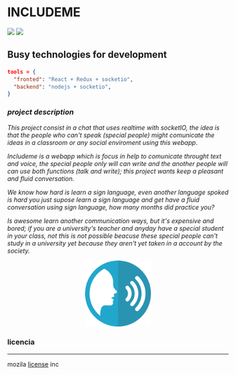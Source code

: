 # INCLUDEME

[![](https://img.shields.io/badge/project%20type-Social-r.svg)](http://www.nocountryforgeeks.com/author/gallardo)
[![](https://img.shields.io/badge/terminated%20-false-orange.svg)](http://www.nocountryforgeeks.com/author/gallardo)


## Busy technologies for development
```json
tools = {
  "fronted": "React + Redux + socketio",
  "backend": "nodejs + socketio",
}
```

### *project description*
*This project consist in a chat that uses realtime with socketIO, the idea is
that the people who can't speak (special people) might
comunicate the ideas in a classroom or any social
enviroment using this webapp*.
  
*Includeme is a webapp which is focus in help to comunicate
throught text and voice, the special people only will can 
write and the another people will can use both functions
(talk and write); this project wants keep a pleasant and
fluid conversation.*

*We know how hard is learn a sign language, even another 
language spoked is hard you just supose learn a sign language 
and get have a fluid conversation using sign language, 
how many months did  practice you?*

*Is awesome learn another communication ways, but it's expensive
and bored; if you are a university's teacher and anyday have
a special student in your class, not this is not possible 
beacuse these special people can't study in a university yet
because they aren't yet taken in a account by the society.*

<center> 
  <img src="assets/image.png"
  alt="imagen readme" height="150" 
  >
  </img>
</center>

### licencia
___
mozila [license](LICENSE.txt) inc
